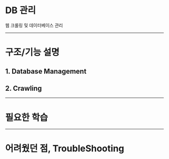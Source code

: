 # DB 관리
웹 크롤링 및 데이터베이스 관리

---
# 구조/기능 설명
## 1. Database Management

## 2. Crawling


---
# 필요한 학습



---
# 어려웠던 점, TroubleShooting



